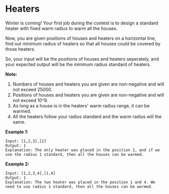 # Heaters

Winter is coming! Your first job during the contest is to design a standard heater with fixed warm radius to warm all the houses.

Now, you are given positions of houses and heaters on a horizontal line, find out minimum radius of heaters so that all houses could be covered by those heaters.

So, your input will be the positions of houses and heaters seperately, and your expected output will be the minimum radius standard of heaters.

__Note:__

1. Numbers of houses and heaters you are given are non-negative and will not exceed 25000.
2. Positions of houses and heaters you are given are non-negative and will not exceed 10^9.
3. As long as a house is in the heaters' warm radius range, it can be warmed.
4. All the heaters follow your radius standard and the warm radius will the same.

__Example 1:__

```pseudo
Input: [1,2,3],[2]
Output: 1
Explanation: The only heater was placed in the position 2, and if we use the radius 1 standard, then all the houses can be warmed.
```

__Example 2:__

```pseudo
Input: [1,2,3,4],[1,4]
Output: 1
Explanation: The two heater was placed in the position 1 and 4. We need to use radius 1 standard, then all the houses can be warmed.
```

